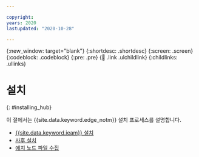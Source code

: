 ```yaml
---

copyright:
years: 2020
lastupdated: "2020-10-28"

---
```


{:new_window: target="blank"}
{:shortdesc: .shortdesc}
{:screen: .screen}
{:codeblock: .codeblock}
{:pre: .pre}
{:child: .link .ulchildlink}
{:childlinks: .ullinks}

# 설치
{: #installing_hub}

이 절에서는 {{site.data.keyword.edge_notm}} 설치 프로세스를 설명합니다.

* [{{site.data.keyword.ieam}} 설치](online_installation.md)
* [사후 설치](post_install.md)
* [에지 노드 파일 수집](gather_files.md)
